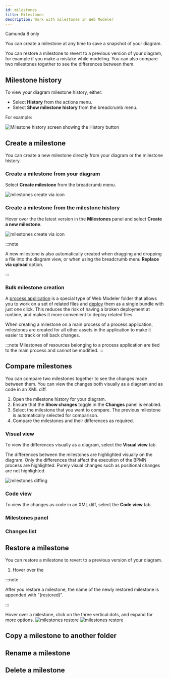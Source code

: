 ```yaml
---
id: milestones
title: Milestones
description: Work with milestones in Web Modeler
---
```


<span class="badge badge--cloud">Camunda 8 only</span>

You can create a milestone at any time to save a snapshot of your diagram.

You can restore a milestone to revert to a previous version of your diagram, for example if you make a mistake while modeling. You can also compare two milestones together to see the differences between them.

## Milestone history

To view your diagram milestone history, either:

- Select **History** from the actions menu.
- Select **Show milestone history** from the breadcrumb menu.

For example:

![Milestone history screen showing the History button](img/milestones/web-modeler-milestone-action-menu-item.png)

## Create a milestone

You can create a new milestone directly from your diagram or the milestone history.

### Create a milestone from your diagram

Select **Create milestone** from the breadcrumb menu.

![milestones create via icon](img/milestones/web-modeler-milestone-create-via-breadcrumb.png)

### Create a milestone from the milestone history

Hover over the the latest version in the **Milestones** panel and select **Create a new milestone**.

![milestones create via icon](img/milestones/web-modeler-milestone-create-via-icon.png)

:::note

A new milestone is also automatically created when dragging and dropping a file into the diagram view, or when using the breadcrumb menu **Replace via upload** option.

:::

### Bulk milestone creation

A [process application](/components/modeler/web-modeler/process-applications.md) is a special type of Web Modeler folder that allows you to work on a set of related files and
[deploy](/components/modeler/web-modeler/process-applications.md#deploy-and-run-a-process-application) them as a single bundle with just one click. This reduces the risk of having a broken deployment at runtime, and makes it more convenient to deploy related files.

When creating a milestone on a main process of a process application, milestones are created for all other assets in the application to make it easier to track or roll back changes.

:::note
Milestones of resources belonging to a process application are tied to the main process and cannot be modified.
:::

## Compare milestones

You can compare two milestones together to see the changes made between them. You can view the changes both visually as a diagram and as code in an XML diff.

1. Open the milestone history for your diagram.
1. Ensure that the **Show changes** toggle in the **Changes** panel is enabled.
1. Select the milestone that you want to compare. The previous milestone is automatically selected for comparison.
1. Compare the milestones and their differences as required.

### Visual view

To view the differences visually as a diagram, select the **Visual view** tab.

The differences between the milestones are highlighted visually on the diagram. Only the differences that affect the execution of the BPMN process are highlighted. Purely visual changes such as positional changes are not highlighted.

![milestones diffing](img/milestones/web-modeler-milestone-diffing.png)

### Code view

To view the changes as code in an XML diff, select the **Code view** tab.

### Milestones panel

### Changes list

## Restore a milestone

You can restore a milestone to revert to a previous version of your diagram.

1. Hover over the

:::note

After you restore a milestone, the name of the newly restored milestone is appended with "(restored)".

:::

Hover over a milestone, click on the three vertical dots, and expand for more options.
![milestones restore](img/milestones/web-modeler-milestone-restore.png)
![milestones restore](img/milestones/web-modeler-milestone-restore-complete.png)

## Copy a milestone to another folder

## Rename a milestone

## Delete a milestone
